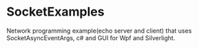 SocketExamples
==============

Network programming example(echo server and client) that uses SocketAsyncEventArgs, c# and GUI for Wpf and Silverlight.
